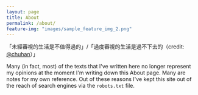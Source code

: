 ```yaml
---
layout: page
title: About
permalink: /about/
feature-img: "images/sample_feature_img_2.png"
---
```


「未經審視的生活是不值得過的」/「過度審視的生活是過不下去的（credit: [@chuhan](https://twitter.com/chuhan)）」

Many (in fact, most) of the texts that I've written here no longer represent my opinions at the moment I'm writing down this About page. Many are notes for my own reference. Out of these reasons I've kept this site out of the reach of search engines via the `robots.txt` file.